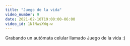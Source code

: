 ```yaml
---
title: "Juego de la vida"
video_number: 9
date: 2021-02-10T19:00:00-06:00
video_id: 1NlNwsXWq-w
---
```


Grabando un autómata celular llamado Juego de la vida :)
